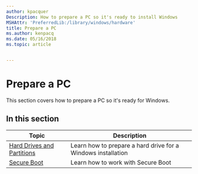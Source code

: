 ```yaml
---
author: kpacquer
Description: How to prepare a PC so it's ready to install Windows
MSHAttr: 'PreferredLib:/library/windows/hardware'
title: Prepare a PC
ms.author: kenpacq
ms.date: 05/16/2018
ms.topic: article


---
```


# Prepare a PC

This section covers how to prepare a PC so it's ready for Windows.

## In this section

| Topic | Description |
|  --- | ---  |
| [Hard Drives and Partitions](hard-drives-and-partitions.md) | Learn how to prepare a hard drive for a Windows installation |
| [Secure Boot](secure-boot-landing.md) | Learn how to work with Secure Boot |
